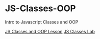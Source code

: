 # JS-Classes-OOP
Intro to Javascript Classes and OOP

[JS Classes and OOP Lesson](JS-Classes-OOP-Lesson.md)
[JS Classes Lab](JS-Classes-Lab.md)
